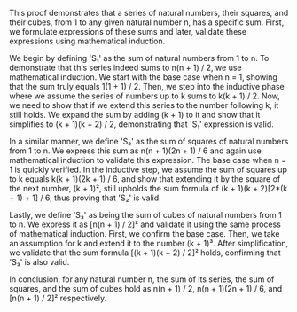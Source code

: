 This proof demonstrates that a series of natural numbers, their squares, and their cubes, from 1 to any given natural number n, has a specific sum. First, we formulate expressions of these sums and later, validate these expressions using mathematical induction. 

We begin by defining 'S₁' as the sum of natural numbers from 1 to n. To demonstrate that this series indeed sums to n(n + 1) / 2, we use mathematical induction. We start with the base case when n = 1, showing that the sum truly equals 1(1 + 1) / 2. Then, we step into the inductive phase where we assume the series of numbers up to k sums to k(k + 1) / 2. Now, we need to show that if we extend this series to the number following k, it still holds. We expand the sum by adding (k + 1) to it and show that it simplifies to (k + 1)(k + 2) / 2, demonstrating that 'S₁' expression is valid.

In a similar manner, we define 'S₂' as the sum of squares of natural numbers from 1 to n. We express this sum as n(n + 1)(2n + 1) / 6 and again use mathematical induction to validate this expression. The base case when n = 1 is quickly verified. In the inductive step, we assume the sum of squares up to k equals k(k + 1)(2k + 1) / 6, and show that extending it by the square of the next number, (k + 1)², still upholds the sum formula of (k + 1)(k + 2)[2*(k + 1) + 1] / 6, thus proving that 'S₂' is valid.

Lastly, we define 'S₃' as being the sum of cubes of natural numbers from 1 to n. We express it as [n(n + 1) / 2]² and validate it using the same process of mathematical induction. First, we confirm the base case. Then, we take an assumption for k and extend it to the number (k + 1)³. After simplification, we validate that the sum formula [(k + 1)(k + 2) / 2]² holds, confirming that 'S₃' is also valid. 

In conclusion, for any natural number n, the sum of its series, the sum of squares, and the sum of cubes hold as n(n + 1) / 2, n(n + 1)(2n + 1) / 6, and [n(n + 1) / 2]² respectively.
